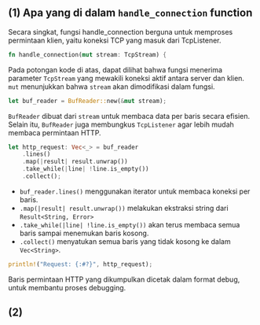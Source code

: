 ## (1) Apa yang di dalam `handle_connection` function

Secara singkat, fungsi handle_connection berguna untuk memproses permintaan klien, yaitu koneksi TCP yang masuk dari TcpListener.

``` rust
fn handle_connection(mut stream: TcpStream) {
```
Pada potongan kode di atas, dapat dilihat bahwa fungsi menerima parameter `TcpStream` yang mewakili koneksi aktif antara server dan klien. `mut` menunjukkan bahwa `stream` akan dimodifikasi dalam fungsi.

``` rust
let buf_reader = BufReader::new(&mut stream);
```
`BufReader` dibuat dari `stream` untuk membaca data per baris secara efisien. Selain itu, `BufReader` juga membungkus `TcpListener` agar lebih mudah membaca permintaan HTTP.

``` rust
let http_request: Vec<_> = buf_reader 
    .lines()
    .map(|result| result.unwrap()) 
    .take_while(|line| !line.is_empty()) 
    .collect();
```
- `buf_reader.lines()` menggunakan iterator untuk membaca koneksi per baris. 
- `.map(|result| result.unwrap())` melakukan ekstraksi string dari `Result<String, Error>`
- `.take_while(|line| !line.is_empty())` akan terus membaca semua baris sampai menemukan baris kosong.
- `.collect()` menyatukan semua baris yang tidak kosong ke dalam `Vec<String>`.

``` rust
println!("Request: {:#?}", http_request);
```
Baris permintaan HTTP yang dikumpulkan dicetak dalam format debug, untuk membantu proses debugging.

## (2) 